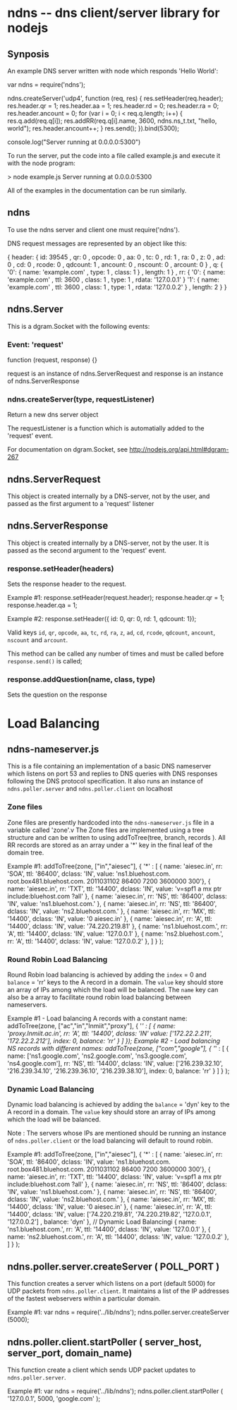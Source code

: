 ndns -- dns client/server library for nodejs
==============================

## Synposis

An example DNS server written with node which responds 'Hello World':

  var ndns = require('ndns');

  ndns.createServer('udp4', function (req, res) {
          res.setHeader(req.header);
          res.header.qr = 1;
      res.header.aa = 1;
      res.header.rd = 0;
      res.header.ra = 0;
      res.header.ancount = 0;
      for (var i = 0; i < req.q.length; i++) {
    res.q.add(req.q[i]);
    res.addRR(req.q[i].name, 3600, ndns.ns_t.txt, "hello, world");
    res.header.ancount++;
      }
      res.send();
  }).bind(5300);

  console.log("Server running at 0.0.0.0:5300")

To run the server, put the code into a file called example.js and execute it
with the node program:

  \> node example.js
  Server running at 0.0.0.0:5300

All of the examples in the documentation can be run similarly.

## ndns

To use the ndns server and client one must require('ndns').

DNS request messages are represented by an object like this:

  { header:
    { id: 39545
      , qr: 0
      , opcode: 0
      , aa: 0
      , tc: 0
      , rd: 1
      , ra: 0
      , z: 0
      , ad: 0
      , cd: 0
      , rcode: 0
      , qdcount: 1
      , ancount: 0
      , nscount: 0
      , arcount: 0
    }
    , q: 
    { '0': 
      { name: 'example.com'
        , type: 1
        , class: 1
      }
      , length: 1
    }
    , rr: 
    { '0': 
      { name: 'example.com'
        , ttl: 3600
        , class: 1
        , type: 1
        , rdata: '127.0.0.1'
      }
      '1': 
      { name: 'example.com'
        , ttl: 3600
        , class: 1
        , type: 1
        , rdata: '127.0.0.2'
      }
      , length: 2
    }
  }

## ndns.Server

This is a dgram.Socket with the following events:

### Event: 'request'
function (request, response) {}

request is an instance of ndns.ServerRequest and response is an instance of
ndns.ServerResponse

### ndns.createServer(type, requestListener)
Return a new dns server object

The requestListener is a function which is automatially added to the 'request'
event.

For documentation on dgram.Socket, see http://nodejs.org/api.html#dgram-267

## ndns.ServerRequest

This object is created internally by a DNS-server, not by the user, and passed
as the first argument to a 'request' listener

## ndns.ServerResponse

This object is created internally by a DNS-server, not by the user. It is
passed as the second argument to the 'request' event.

### response.setHeader(headers)
Sets the response header to the request.

Example #1:
  response.setHeader(request.header);
  response.header.qr = 1;
  response.header.qa = 1;

Example #2:
  response.setHeader({
      id: 0,
      qr: 0,
      rd: 1,
      qdcount: 1});

Valid keys `id`, `qr`, `opcode`, `aa`, `tc`, `rd`, `ra`, `z`, `ad`, `cd`,
`rcode`, `qdcount`, `ancount`, `nscount` and `arcount`.

This method can be called any number of times and must be called before
`response.send()` is called;

### response.addQuestion(name, class, type)
Sets the question on the response 

# Load Balancing

## ndns-nameserver.js

This is a file containing an implementation of a basic DNS nameserver which listens
on port 53 and replies to DNS queries with DNS responses following the DNS protocol
specification.
It also runs an instance of `ndns.poller.server` and `ndns.poller.client` on localhost

### Zone files
  Zone files are presently hardcoded into the `ndns-nameserver.js` file in a variable called 'zone'.v
  The Zone files are implemented using a tree structure and can be written to using addToTree(tree, branch, records ).
  All RR records are stored as an array under a '*' key in the final leaf of the domain tree.

  Example #1:
  addToTree(zone, ["in","aiesec"],
                { '*' : [
                          { name: 'aiesec.in', rr: 'SOA', ttl: '86400', dclass: 'IN', value: 'ns1.bluehost.com. root.box481.bluehost.com. 2011031102 86400 7200 3600000 300'},
                          { name: 'aiesec.in', rr: 'TXT', ttl: '14400', dclass: 'IN', value: 'v=spf1 a mx ptr include:bluehost.com ?all' },
                          { name: 'aiesec.in', rr: 'NS', ttl: '86400', dclass: 'IN', value: 'ns1.bluehost.com.' },
                          { name: 'aiesec.in', rr: 'NS', ttl: '86400', dclass: 'IN', value: 'ns2.bluehost.com.' },
                          { name: 'aiesec.in', rr: 'MX', ttl: '14400', dclass: 'IN', value: '0 aiesec.in' },
                          { name: 'aiesec.in', rr: 'A', ttl: '14400', dclass: 'IN', value: '74.220.219.81' },
                          { name: 'ns1.bluehost.com.', rr: 'A', ttl: '14400', dclass: 'IN', value: '127.0.0.1' },
                          { name: 'ns2.bluehost.com.', rr: 'A', ttl: '14400', dclass: 'IN', value: '127.0.0.2' },
                        ] } );

### Round Robin Load Balancing
  Round Robin load balancing is achieved by adding the `index` = 0 and `balance` = 'rr' keys to the A record in a domain.
  The `value` key should store an array of IPs among which the load will be balanced.
  The `name` key can also be a array to facilitate round robin load balancing between nameservers.

  Example #1 - Load balancing A records with a constant name:
  addToTree(zone, ["ac","in","lnmiit","proxy"],
                  { '*' : [
                            { name: 'proxy.lnmiit.ac.in', rr: 'A', ttl: '14400', dclass: 'IN' value: ['172.22.2.211',
                                                                                                      '172.22.2.212'], index: 0, balance: 'rr' }
                          ]
                  });
  Example #2 - Load balancing NS records with different names:
  addToTree(zone, ["com","google"],
                { '*' : [
                          { name: ['ns1.google.com',
                                  'ns2.google.com',
                                  'ns3.google.com',
                                  'ns4.google.com'], rr: 'NS', ttl: '14400', dclass: 'IN', value: ['216.239.32.10',
                                                                                                  '216.239.34.10',
                                                                                                  '216.239.36.10',
                                                                                                  '216.239.38.10'], index: 0, balance: 'rr' }
                        ]
                } );

### Dynamic Load Balancing
  Dynamic load balancing is achieved by adding the `balance` = 'dyn' key to the A record in a domain.
  The `value` key should store an array of IPs among which the load will be balanced.

  Note : The servers whose IPs are mentioned should be running an instance of `ndns.poller.client` or the load balancing 
  will default to round robin.
  
  Example #1:
  addToTree(zone, ["in","aiesec"],
                { '*' : [
                          { name: 'aiesec.in', rr: 'SOA', ttl: '86400', dclass: 'IN', value: 'ns1.bluehost.com. root.box481.bluehost.com. 2011031102 86400 7200 3600000 300'},
                          { name: 'aiesec.in', rr: 'TXT', ttl: '14400', dclass: 'IN', value: 'v=spf1 a mx ptr include:bluehost.com ?all' },
                          { name: 'aiesec.in', rr: 'NS', ttl: '86400', dclass: 'IN', value: 'ns1.bluehost.com.' },
                          { name: 'aiesec.in', rr: 'NS', ttl: '86400', dclass: 'IN', value: 'ns2.bluehost.com.' },
                          { name: 'aiesec.in', rr: 'MX', ttl: '14400', dclass: 'IN', value: '0 aiesec.in' },
                          { name: 'aiesec.in', rr: 'A', ttl: '14400', dclass: 'IN', value: ['74.220.219.81', 
                                                                                            '74.220.219.82',
                                                                                            '127.0.0.1',
                                                                                            '127.0.0.2'] , balance: 'dyn' }, // Dynamic Load Balancingi
                          { name: 'ns1.bluehost.com.', rr: 'A', ttl: '14400', dclass: 'IN', value: '127.0.0.1' },
                          { name: 'ns2.bluehost.com.', rr: 'A', ttl: '14400', dclass: 'IN', value: '127.0.0.2' },
                        ] } );


## ndns.poller.server.createServer ( POLL_PORT )
  This function creates a server which listens on a port (default 5000) for UDP packets from `ndns.poller.client`.
  It maintains a list of the IP addresses of the fastest webservers within a particular domain.
  
  Example #1:
    var ndns = require('../lib/ndns');
    ndns.poller.server.createServer (5000);


## ndns.poller.client.startPoller ( server_host, server_port, domain_name)
  This function create a client which sends UDP packet updates to `ndns.poller.server`. 
  
  Example #1:
    var ndns = require('../lib/ndns');
    ndns.poller.client.startPoller ( '127.0.0.1', 5000, 'google.com' );


